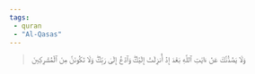 ```yaml
---
tags: 
 - quran 
 - "Al-Qasas"
---
```


> وَلَا يَصُدُّنَّكَ عَنۡ ءَايَٰتِ ٱللَّهِ بَعۡدَ إِذۡ أُنزِلَتۡ إِلَيۡكَۖ وَٱدۡعُ إِلَىٰ رَبِّكَۖ وَلَا تَكُونَنَّ مِنَ ٱلۡمُشۡرِكِينَ
